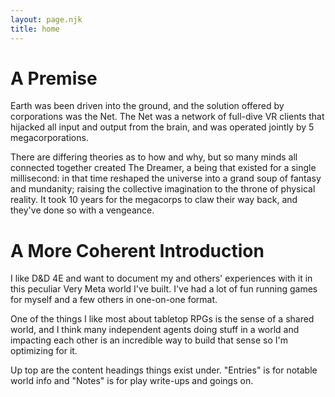 ```yaml
--- 
layout: page.njk 
title: home
---
```


# A Premise

Earth was been driven into the ground, and the solution offered by corporations was the Net. The Net was a network of full-dive VR clients that hijacked all input and output from the brain, and was operated jointly by 5 megacorporations.

There are differing theories as to how and why, but so many minds all connected together created The Dreamer, a being that existed for a single millisecond: in that time reshaped the universe into a grand soup of fantasy and mundanity; raising the collective imagination to the throne of physical reality. It took 10 years for the megacorps to claw their way back, and they've done so with a vengeance.

# A More Coherent Introduction

I like D&D 4E and want to document my and others' experiences with it in this peculiar Very Meta world I've built. I've had a lot of fun running games for myself and a few others in one-on-one format. 

One of the things I like most about tabletop RPGs is the sense of a shared world, and I think many independent agents doing stuff in a world and impacting each other is an incredible way to build that sense so I'm optimizing for it.

Up top are the content headings things exist under. "Entries" is for notable world info and "Notes" is for play write-ups and goings on.
